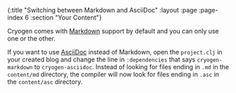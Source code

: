 {:title "Switching between Markdown and AsciiDoc"
 :layout :page
 :page-index 6
 :section "Your Content"}

 Cryogen comes with [Markdown](https://daringfireball.net/projects/markdown/) support by default and you can only use one or the other.

 If you want to use [AsciiDoc](http://asciidoctor.org/docs/what-is-asciidoc/) instead of Markdown, open the `project.clj` in your created blog and change the line in `:dependencies` that says `cryogen-markdown` to `cryogen-asciidoc`.
 Instead of looking for files ending in `.md` in the `content/md` directory, the compiler will now look for files ending in `.asc` in the `content/asc` directory.
